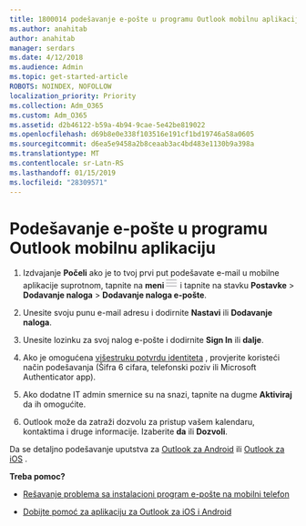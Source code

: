 ```yaml
---
title: 1800014 podešavanje e-pošte u programu Outlook mobilnu aplikaciju
ms.author: anahitab
author: anahitab
manager: serdars
ms.date: 4/12/2018
ms.audience: Admin
ms.topic: get-started-article
ROBOTS: NOINDEX, NOFOLLOW
localization_priority: Priority
ms.collection: Adm_O365
ms.custom: Adm_O365
ms.assetid: d2b46122-b59a-4b94-9cae-5e42be819022
ms.openlocfilehash: d69b8e0e338f103516e191cf1bd19746a58a0605
ms.sourcegitcommit: d6ea5e9458a2b8ceaab3ac4bd483e1130b9a398a
ms.translationtype: MT
ms.contentlocale: sr-Latn-RS
ms.lasthandoff: 01/15/2019
ms.locfileid: "28309571"
---
```

# <a name="set-up-email-in-the-outlook-mobile-app"></a>Podešavanje e-pošte u programu Outlook mobilnu aplikaciju

1. Izdvajanje **Počeli** ako je to tvoj prvi put podešavate e-mail u mobilne aplikacije suprotnom, tapnite na **meni**![The Menu button](media/265b9089-9630-42dd-a244-d9a412d8fe47.png) i tapnite na stavku **Postavke** \> **Dodavanje naloga** \> **Dodavanje naloga e-pošte**. 
    
2. Unesite svoju punu e-mail adresu i dodirnite **Nastavi** ili **Dodavanje naloga**.
    
3. Unesite lozinku za svoj nalog e-pošte i dodirnite **Sign In** ili **dalje**. 
    
4. Ako je omogućena [višestruku potvrdu identiteta](https://support.office.com/article/8f0454b2-f51a-4d9c-bcde-2c48e41621c6.aspx) , provjerite koristeći način podešavanja (Šifra 6 cifara, telefonski poziv ili Microsoft Authenticator app). 
    
5. Ako dodatne IT admin smernice su na snazi, tapnite na dugme **Aktiviraj** da ih omogućite. 
    
6. Outlook može da zatraži dozvolu za pristup vašem kalendaru, kontaktima i druge informacije. Izaberite **da** ili **Dozvoli**. 
    
Da se detaljno podešavanje uputstva za [Outlook za Android](https://support.office.com/article/886db551-8dfa-4fd5-b835-f8e532091872.aspx) ili [Outlook za iOS](https://support.office.com/article/b2de2161-cc1d-49ef-9ef9-81acd1c8e234.aspx) . 
  
 **Treba pomoc?**
  
- [Rešavanje problema sa instalacioni program e-pošte na mobilni telefon](https://support.office.com/article/a264ef01-9c88-48fb-9285-7017e4f31f02.aspx)
    
- [Dobijte pomoć za aplikaciju za Outlook za iOS i Android](https://support.office.com/article/218a22d1-9fa5-4889-b689-de1c63493243.aspx#ID0EAABAAA=Contact_Support)
    

